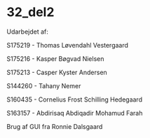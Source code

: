 # 32_del2
Udarbejdet af:

S175219 - Thomas Løvendahl Vestergaard

S175216 - Kasper Bøgvad Nielsen

S175213 - Casper Kyster Andersen

S144260 - Tahany Nemer

S160435 - Cornelius Frost Schilling Hedegaard

S163157 - Abdirisaq Abdiqadir Mohamud Farah

Brug af GUI fra Ronnie Dalsgaard
